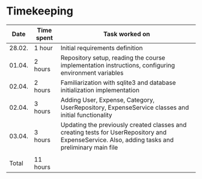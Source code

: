 # Timekeeping

| Date | Time spent | Task worked on |
|------|------------|----------------|
|28.02.| 1 hour     | Initial requirements definition|
|01.04.| 2 hours    | Repository setup, reading the course implementation instructions, configuring environment variables|
|02.04.| 2 hours    | Familiarization with sqlite3 and database initialization implementation|
|02.04.| 3 hours    | Adding User, Expense, Category, UserRepository, ExpenseService classes and initial functionality|
|03.04.| 3 hours    | Updating the previously created classes and creating tests for UserRepository and ExpenseService. Also, adding tasks and preliminary main file|
||   | |
|Total| 11 hours   | |
